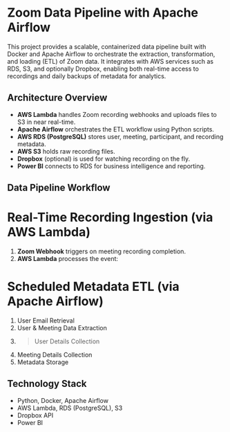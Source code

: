 # Zoom Data Pipeline with Apache Airflow

This project provides a scalable, containerized data pipeline built with Docker and Apache Airflow to orchestrate the extraction, transformation, and loading (ETL) of Zoom data. It integrates with AWS services such as RDS, S3, and optionally Dropbox, enabling both real-time access to recordings and daily backups of metadata for analytics.

## Architecture Overview

* **AWS Lambda** handles Zoom recording webhooks and uploads files to S3 in near real-time.
* **Apache Airflow** orchestrates the ETL workflow using Python scripts.
* **AWS RDS (PostgreSQL)** stores user, meeting, participant, and recording metadata.
* **AWS S3** holds raw recording files.
* **Dropbox** (optional) is used for watching recording on the fly.
* **Power BI** connects to RDS for business intelligence and reporting.


## Data Pipeline Workflow

# Real-Time Recording Ingestion (via AWS Lambda)

1. **Zoom Webhook** triggers on meeting recording completion.
2. **AWS Lambda** processes the event:


# Scheduled Metadata ETL (via Apache Airflow)

1. User Email Retrieval
2. User & Meeting Data Extraction
3. >User Details Collection
4. Meeting Details Collection
5. Metadata Storage

## Technology Stack

* Python, Docker, Apache Airflow
* AWS Lambda, RDS (PostgreSQL), S3
* Dropbox API
* Power BI
